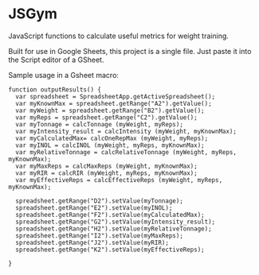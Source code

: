# JSGym
JavaScript functions to calculate useful metrics for weight training. 

Built for use in Google Sheets, this project is a single file. Just paste it into the Script editor of a GSheet. 

Sample usage in a Gsheet macro:
```
function outputResults() {
  var spreadsheet = SpreadsheetApp.getActiveSpreadsheet();
  var myKnownMax = spreadsheet.getRange("A2").getValue();
  var myWeight = spreadsheet.getRange("B2").getValue();
  var myReps = spreadsheet.getRange("C2").getValue();
  var myTonnage = calcTonnage (myWeight, myReps);
  var myIntensity_result = calcIntensity (myWeight, myKnownMax);
  var myCalculatedMax= calcOneRepMax (myWeight, myReps);
  var myINOL = calcINOL (myWeight, myReps, myKnownMax);
  var myRelativeTonnage = calcRelativeTonnage (myWeight, myReps, myKnownMax);
  var myMaxReps = calcMaxReps (myWeight, myKnownMax);
  var myRIR = calcRIR (myWeight, myReps, myKnownMax);
  var myEffectiveReps = calcEffectiveReps (myWeight, myReps, myKnownMax);
  
  spreadsheet.getRange("D2").setValue(myTonnage);
  spreadsheet.getRange("E2").setValue(myINOL);
  spreadsheet.getRange("F2").setValue(myCalculatedMax);
  spreadsheet.getRange("G2").setValue(myIntensity_result);
  spreadsheet.getRange("H2").setValue(myRelativeTonnage);
  spreadsheet.getRange("I2").setValue(myMaxReps);
  spreadsheet.getRange("J2").setValue(myRIR);
  spreadsheet.getRange("K2").setValue(myEffectiveReps);

}
```
